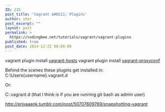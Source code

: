 ```yaml
---
ID: 235
post_title: 'Vagrant &#8211; Plugins'
author: sher
post_excerpt: ""
layout: post
permalink: >
  https://codingbee.net/tutorials/vagrant/vagrant-plugins
published: true
post_date: 2014-12-22 00:00:00
---
```

vagrant plugin install <a href="https://github.com/adrienthebo/vagrant-hosts">vagrant-hosts</a>
vagrant plugin install <a href="https://github.com/tmatilai/vagrant-proxyconf">vagrant-proxyconf</a>


Behind the scenes these plugins get installed in:
C:\Users\{username}\.vagrant.d

Or:

C:\.vagrant.d   (that I think is if you are running git bash as admin user)


http://priyaaank.tumblr.com/post/50707609769/snapshotting-vagrant
